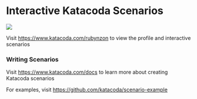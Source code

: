 # Interactive Katacoda Scenarios

[![](http://shields.katacoda.com/katacoda/rubynzon/count.svg)](https://www.katacoda.com/rubynzon "Get your profile on Katacoda.com")

Visit https://www.katacoda.com/rubynzon to view the profile and interactive scenarios

### Writing Scenarios
Visit https://www.katacoda.com/docs to learn more about creating Katacoda scenarios

For examples, visit https://github.com/katacoda/scenario-example
